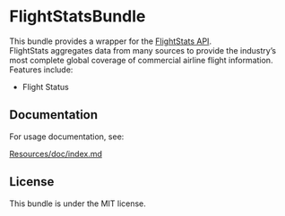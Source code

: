 FlightStatsBundle
=============

This bundle provides a wrapper for the [FlightStats API](https://developer.flightstats.com).  
FlightStats aggregates data from many sources to provide the industry’s most complete global coverage of commercial airline flight information.  
Features include:

- Flight Status

Documentation
-------------

For usage documentation, see:

[Resources/doc/index.md](https://github.com/unitedworldwrestling/FlightStatsBundle/blob/master/Resources/doc/index.md)

License
-------

This bundle is under the MIT license.
